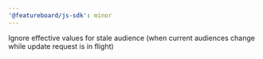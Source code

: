 ```yaml
---
'@featureboard/js-sdk': minor
---
```


Ignore effective values for stale audience (when current audiences change while update request is in flight)
